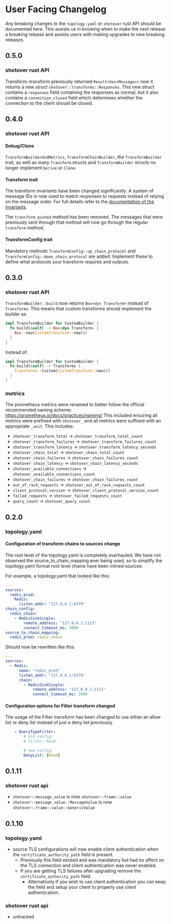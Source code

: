 # User Facing Changelog

Any breaking changes to the `topology.yaml` or `shotover` rust API should be documented here.
This assists us in knowing when to make the next release a breaking release and assists users with making upgrades to new breaking releases.

## 0.5.0

### shotover rust API

Transform::transform previously returned `Result<Vec<Message>>` now it returns a new struct `shotover::transforms::Responses`.
This new struct contains a `responses` field containing the responses as normal, but it also contains a `connection_closed` field which determines whether the connection to the client should be closed.

## 0.4.0

### shotover rust API

#### Debug/Clone

`TransformBuilderAndMetrics`, `TransformChainBuilder`, the `TransformBuilder` trait, as well as many `Transform` structs and `TransformBuilder` structs no longer implement `Derive` or `Clone`.

#### Transform trait

The transform invariants have been changed significantly.
A system of message IDs is now used to match responses to requests instead of relying on the message order.
For full details refer to the [documentation of the invariants](https://github.com/shotover/shotover-proxy/blob/204d315b769e300176dea137dff047a369022498/shotover/src/transforms/mod.rs).

The `transform_pushed` method has been removed.
The messages that were previously sent through that method will now go through the regular `transform` method.

#### TransformConfig trait

Mandatory methods `TransformConfig::up_chain_protocol` and `TransformConfig::down_chain_protocol` are added.
Implement these to define what protocols your transform requires and outputs.

## 0.3.0

### shotover rust API

`TransformBuilder::build` now returns `Box<dyn Transform>` instead of `Transforms`.
This means that custom transforms should implement the builder as:

```rust
impl TransformBuilder for CustomBuilder {
  fn build(&self) -> Box<dyn Transform> {
    Box::new(CustomTransform::new())
  }
}
```

Instead of:

```rust
impl TransformBuilder for CustomBuilder {
  fn build(&self) -> Transforms {
    Transforms::Custom(CustomTransform::new())
  }
}
```

### metrics

The prometheus metrics were renamed to better follow the official recommended naming scheme: <https://prometheus.io/docs/practices/naming/>
This included ensuring all metrics were prefixed with `shotover_` and all metrics were suffixed with an appropriate `_unit`.
This includes:

* `shotover_transform_total` -> `shotover_transform_total_count`
* `shotover_transform_failures` -> `shotover_transform_failures_count`
* `shotover_transform_latency`  -> `shotover_transform_latency_seconds`
* `shotover_chain_total` -> `shotover_chain_total_count`
* `shotover_chain_failures`  -> `shotover_chain_failures_count`
* `shotover_chain_latency`  -> `shotover_chain_latency_seconds`
* `shotover_available_connections` -> `shotover_available_connections_count`
* `shotover_chain_failures` -> `shotover_chain_failures_count`
* `out_of_rack_requests`  -> `shotover_out_of_rack_requests_count`
* `client_protocol_version` -> `shotover_client_protocol_version_count`
* `failed_requests` -> `shotover_failed_requests_count`
* `query_count` -> `shotover_query_count`

## 0.2.0

### topology.yaml

#### Configuration of transform chains to sources change

The root level of the topology.yaml is completely overhauled.
We have not observed the source_to_chain_mapping ever being used, so to simplify the topology.yaml format root level chains have been inlined sources.

For example, a topology.yaml that looked like this:

```yaml
---
sources:
  redis_prod:
    Redis:
      listen_addr: "127.0.0.1:6379"
chain_config:
  redis_chain:
    - RedisSinkSingle:
        remote_address: "127.0.0.1:1111"
        connect_timeout_ms: 3000
source_to_chain_mapping:
  redis_prod: redis_chain
```

Should now be rewritten like this:

```yaml
---
sources:
  - Redis:
      name: "redis_prod"
      listen_addr: "127.0.0.1:6379"
      chain:
        - RedisSinkSingle:
            remote_address: "127.0.0.1:1111"
            connect_timeout_ms: 3000
```

#### Configuration options for Filter transform changed

The usage of the Filter transform has been changed to use either an allow list or deny list instead of just a deny list previously.

```yaml
    - QueryTypeFilter:
        # old config: 
        # filter: Read

        # new config:
        DenyList: [Read]
```

## 0.1.11

### shotover rust api

* `shotover::message_value` is now `shotover::frame::value`
* `shotover::message_value::MessageValue` is now `shotover::frame::value::GenericValue`

## 0.1.10

### topology.yaml

* source TLS configurations will now enable client authentication when the `certificate_authority_path` field is present.
  * Previously this field existed and was mandatory but had no affect on the TLS connection and client authentication was never enabled.
  * If you are getting TLS failures after upgrading remove the `certificate_authority_path` field.
    * Alternatively if you wish to use client authentication you can keep the field and setup your client to properly use client authentication.

### shotover rust api

* untracked
